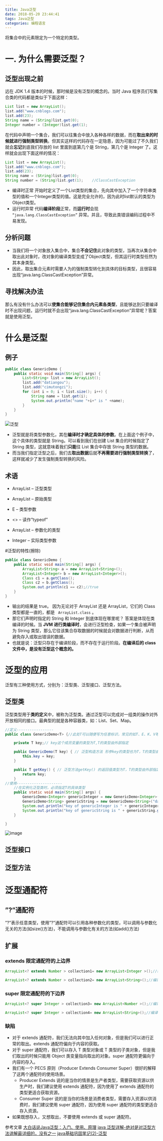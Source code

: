 ```yaml
---
title: Java泛型
date: 2018-05-20 23:44:41
tags: Java泛型
categories: 编程语言
---
```

将集合中的元素限定为一个特定的类型。
<!-- more -->
# 一. 为什么需要泛型？
## 泛型出现之前
远在 JDK 1.4 版本的时候，那时候是没有泛型的概念的。当时 Java 程序员们写集合类的代码都是类似于下面这样：

```java
List list = new ArrayList();
list.add("www.cnblogs.com");
list.add(23);
String name = (String)list.get(0);
Integer number = (Integer)list.get(1);
```

在代码中声明一个集合，我们可以往集合中放入各种各样的数据，而在**取出来的时候就进行强制类型转换**。但其实这样的代码存在一定隐患，因为可能过了不久我们就会**忘记**到底我们存放的 list 里面到底第几个是 String，第几个是 Integer 了。这样就会出现下面这样的情况：

```java
List list = new ArrayList();
list.add("www.cnblogs.com");
list.add(23);
String name = (String)list.get(0);
String number = (String)list.get(1);    //ClassCastException
```

-  编译时正常
开始时定义了一个List类型的集合，先向其中加入了一个字符串类型的值和一个Integer类型的值。这是完全允许的，因为此时list默认的类型为Object类型。
- 运行时异常
代码**编译阶段**正常，而**运行时**会现  ```“java.lang.ClassCastException”```  异常。并且，导致此类错误编码过程中不易发现。
## 分析问题
- 当我们将一个对象放入集合中，集合**不会记住**此对象的类型，当再次从集合中取出此对象时，改对象的编译类型变成了Object类型，但其运行时类型任然为其本身类型。
- 因此，取出集合元素时需要人为的强制类型转化到具体的目标类型，且很容易出现“java.lang.ClassCastException”异常。
## 寻找解决办法
那么有没有什么办法可以**使集合能够记住集合内元素各类型**，且能够达到只要编译时不出现问题，运行时就不会出现“java.lang.ClassCastException”异常呢？答案就是使用泛型。
# 什么是泛型
## 例子
```java
public class GenericDemo {
	public static void main(String[] args) {
		List<String> list = new ArrayList();
		list.add("datiangou");
		list.add("cimutongzi");
		for (int i = 0; i < list.size(); i++) {
			String name = list.get(i); 
			System.out.println("name "+i+" is " +name);
		}
	}
}

```

![泛型](http://upload-images.jianshu.io/upload_images/11861611-4d5f9c72314fc53f.jpg?imageMogr2/auto-orient/strip%7CimageView2/2/w/1240)

- 泛型就是将类型参数化，其在**编译时才确定具体的参数**。在上面这个例子中，这个具体的类型就是 String。可以看到我们在创建 List 集合的时候指定了 String 类型，这就意味着我们**只能**往 List 集合中存放 String 类型的数据。
- 而当我们指定泛型之后，我们去**取出数据**后就**不再需要进行强制类型转换**了，这样就减少了发生强制类型转换的风险。
## 术语
- ArrayList<E> – 泛型类型
- ArrayList – 原始类型
- E – 类型参数
- <> – 读作”typeof”


- ArrayList<Integer> – 参数化的类型
- Integer – 实际类型参数

#泛型的特性(擦除)

```java
public class GenericDemo {
	public static void main(String[] args) {
		ArrayList<String> a = new ArrayList<String>();
		ArrayList<Integer> b = new ArrayList<Integer>();
		Class c1 = a.getClass();
		Class c2 = b.getClass();
		System.out.println(c1 == c2);//true
	}
}
```

- 输出的结果是 true。
因为无论对于 ArrayList 还是 ArrayList，它们的 Class 类型都是一直的，都是  ``` ArrayList.class``` 。
- 那它们声明时指定的 String 和 Integer 到底体现在哪里呢？
答案是体现在类编译的时候。当 **JVM 进行类编译时**，会进行泛型检查，如果一个集合被声明为 String 类型，那么它往该集合存取数据的时候就会对数据进行判断，从而避免存入或取出错误的数据。
- 也就是说：泛型只存在于编译阶段，而不存在于运行阶段。**在编译后的 class 文件中，是没有泛型这个概念的。**

# 泛型的应用
泛型有三种使用方式，分别为：泛型类、泛型接口、泛型方法。
##  泛型类
泛型类型用于**类的定义**中，被称为泛型类。通过泛型可以完成对一组类的操作对外开放相同的接口。最典型的就是各种容器类，如：List、Set、Map。


```java
//定义-----------------
public class GenericDemo<T> {//此处T可以随便写为任意标识，常见的如T、E、K、V等形式的参数常用于表示泛型

	private T key;// key这个成员变量的类型为T,T的类型由外部指定

	public GenericDemo(T key) { // 泛型构造方法 形参key的类型也为T，T的类型由外部指定
		this.key = key;
	}

	public T getKey() { // 泛型方法getKey() 的返回值类型为T，T的类型由外部指定
		return key;
	}
//使用---------------------
	//在实例化泛型类时，必须指定T的具体类型
	public static void main(String[] args) {
		GenericDemo<Integer> genericInteger = new GenericDemo<Integer>(6666);
		GenericDemo<String> genericString = new GenericDemo<String>("datiangou");
		System.out.println("key of genericInteger is " + genericInteger.getKey());
		System.out.println("key of genericString is " + genericString.getKey());
	}

}
```

![image](http://upload-images.jianshu.io/upload_images/11861611-876f00441dc93d12.jpg?imageMogr2/auto-orient/strip%7CimageView2/2/w/1240)
##  泛型接口

##  泛型方法


# 泛型通配符
## ”?”通配符
”?”表示任意类型，使用”?”通配符可以引用各种参数化的类型，可以调用与参数化无关的方法(如size()方法)，不能调用与参数化有关的方法(如add()方法)

## 扩展
### extends 限定通配符的上边界

``` java
ArrayList<? extends Number > collection1= new ArrayList<Integer >();//编译通过
```

```java
ArrayList<? extends Number > collection2= new ArrayList<String>();//编译不通过
```

### super 限定通配符的下边界
```java
ArrayList<? super Integer > collection3= new ArrayList<Number >();//编译通过
```

```java
ArrayList<? super Integer > collection4= new ArrayList<String>();//编译不通过
```

### 缺陷
- 对于 extends 通配符，我们无法向其中加入任何对象，但是我们可以进行正常的取出。extends 通配符偏向于内容的获取。
- 对于 super 通配符，我们可以存入 T 类型对象或 T 类型的子类对象，但是我们取出的时候只能用 Object 类变量指向取出的对象。super 通配符更偏向于内容的存入。
- 我们有一个 PECS 原则（Producer Extends Consumer Super）很好的解释了这两个通配符的使用场景。
  - Producer Extends 说的是当你的情景是生产者类型，需要获取资源以供生产时，我们建议使用 extends 通配符，因为使用了 extends 通配符的类型更适合获取资源。
  - Consumer Super 说的是当你的场景是消费者类型，需要存入资源以供消费时，我们建议使用 super 通配符，因为使用 super 通配符的类型更适合存入资源。
- 如果既想存入，又想取出，不要使用 extends 或 super 通配符。

参考文章
[大白话说Java泛型：入门、使用、原理](http://www.cnblogs.com/chanshuyi/p/deep_insight_java_generic.html)
[java 泛型详解-绝对是对泛型方法讲解最详细的，没有之一](https://blog.csdn.net/s10461/article/details/53941091)
[java基础巩固笔记(2)-泛型](https://brianway.github.io/2016/01/08/javase-learn-note-2-Generics/)
